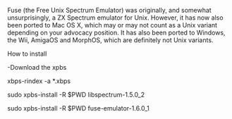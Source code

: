 Fuse (the Free Unix Spectrum Emulator) was originally, and somewhat unsurprisingly, a ZX Spectrum emulator for Unix. However, it has now also been ported to Mac OS X, which may or may not count as a Unix variant depending on your advocacy position. It has also been ported to Windows, the Wii, AmigaOS and MorphOS, which are definitely not Unix variants.

How to install

-Download the xpbs

xbps-rindex -a *.xbps

sudo xpbs-install -R $PWD libspectrum-1.5.0_2

sudo xpbs-install -R $PWD fuse-emulator-1.6.0_1
